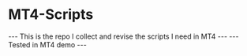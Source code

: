 # MT4-Scripts
--- This is the repo I collect and revise the scripts I need in MT4 ---
--- Tested in MT4 demo ---
